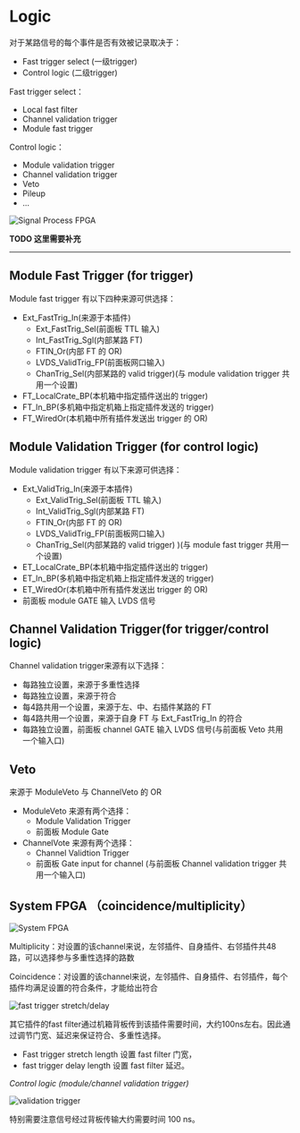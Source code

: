 <!-- Logic.md --- 
;; 
;; Description: 
;; Author: Hongyi Wu(吴鸿毅)
;; Email: wuhongyi@qq.com 
;; Created: 六 5月 26 09:17:06 2018 (+0800)
;; Last-Updated: 六 5月 26 09:40:34 2018 (+0800)
;;           By: Hongyi Wu(吴鸿毅)
;;     Update #: 4
;; URL: http://wuhongyi.cn -->

# Logic

对于某路信号的每个事件是否有效被记录取决于：
- Fast trigger select  (一级trigger)
- Control logic  (二级trigger)

Fast trigger select：
- Local fast filter
- Channel validation trigger
- Module fast trigger

Control logic：
- Module validation trigger
- Channel validation trigger
- Veto
- Pileup
- ...


![Signal Process FPGA](/img/signalprocessfpga.png)

**TODO 这里需要补充**

-----

## Module Fast Trigger (for trigger)

Module fast trigger 有以下四种来源可供选择：
- Ext_FastTrig_In(来源于本插件)
	- Ext_FastTrig_Sel(前面板 TTL 输入)
	- Int_FastTrig_Sgl(内部某路 FT)
	- FTIN_Or(内部 FT 的 OR)
	- LVDS_ValidTrig_FP(前面板网口输入)
	- ChanTrig_Sel(内部某路的 valid trigger)(与 module validation trigger 共用一个设置)
- FT_LocalCrate_BP(本机箱中指定插件送出的 trigger)
- FT_In_BP(多机箱中指定机箱上指定插件发送的 trigger)
- FT_WiredOr(本机箱中所有插件发送出 trigger 的 OR)



## Module Validation Trigger (for control logic)

Module validation trigger 有以下来源可供选择：
- Ext_ValidTrig_In(来源于本插件)
	- Ext_ValidTrig_Sel(前面板 TTL 输入)
	- Int_ValidTrig_Sgl(内部某路 FT)
	- FTIN_Or(内部 FT 的 OR)
	- LVDS_ValidTrig_FP(前面板网口输入)
	- ChanTrig_Sel(内部某路的 valid trigger) )(与 module fast trigger 共用一个设置)
- ET_LocalCrate_BP(本机箱中指定插件送出的 trigger)
- ET_In_BP(多机箱中指定机箱上指定插件发送的 trigger)
- ET_WiredOr(本机箱中所有插件发送出 trigger 的 OR)
- 前面板 module GATE 输入 LVDS 信号



## Channel Validation Trigger(for trigger/control logic)

Channel validation trigger来源有以下选择：
- 每路独立设置，来源于多重性选择
- 每路独立设置，来源于符合
- 每4路共用一个设置，来源于左、中、右插件某路的 FT
- 每4路共用一个设置，来源于自身 FT 与 Ext_FastTrig_In 的符合
- 每路独立设置，前面板 channel GATE 输入 LVDS 信号(与前面板 Veto 共用一个输入口)


## Veto


来源于 ModuleVeto 与 ChannelVeto 的 OR
- ModuleVeto 来源有两个选择：
	- Module Validation Trigger
	- 前面板 Module Gate
- ChannelVote 来源有两个选择：
	- Channel Validtion Trigger
	- 前面板 Gate input for channel (与前面板 Channel validation trigger 共用一个输入口)


## System FPGA （coincidence/multiplicity）


![System FPGA](/img/SystemFPGA.png)

Multiplicity：对设置的该channel来说，左邻插件、自身插件、右邻插件共48路，可以选择参与多重性选择的路数

Coincidence：对设置的该channel来说，左邻插件、自身插件、右邻插件，每个插件均满足设置的符合条件，才能给出符合

![fast trigger stretch/delay](/img/fasttrigger_stretch_delay.png)

其它插件的fast filter通过机箱背板传到该插件需要时间，大约100ns左右。因此通过调节门宽、延迟来保证符合、多重性选择。
- Fast trigger stretch length 设置 fast filter 门宽，
- fast trigger delay length 设置 fast filter 延迟。

*Control logic (module/channel validation trigger)*

![validation trigger](/img/validationtrigger.png)

特别需要注意信号经过背板传输大约需要时间 100 ns。





<!-- Logic.md ends here -->
